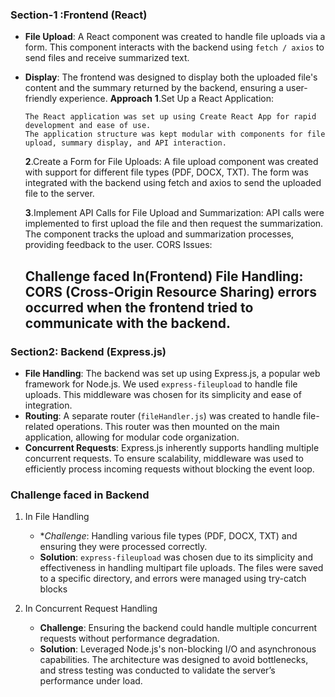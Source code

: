 ### Section-1 :Frontend (React)
  - **File Upload**: A React component was created to handle file uploads via a form. This component interacts with the backend using `fetch / axios` to send files and receive summarized 
     text.
 - **Display**: The frontend was designed to display both the uploaded file's content and the summary returned by the backend, ensuring a user-friendly experience.
   **Approach**
   **1**.Set Up a React Application:

       The React application was set up using Create React App for rapid development and ease of use.
       The application structure was kept modular with components for file upload, summary display, and API interaction.
   **2**.Create a Form for File Uploads:
        A file upload component was created with support for different file types (PDF, DOCX, TXT).
        The form was integrated with the backend using fetch and axios to send the uploaded file to the server.

   **3**.Implement API Calls for File Upload and Summarization:
         API calls were implemented to first upload the file and then request the summarization.
         The component tracks the upload and summarization processes, providing feedback to the user.
         CORS Issues:

    ##  Challenge faced In(Frontend) File Handling: CORS (Cross-Origin Resource Sharing) errors occurred when the frontend tried to communicate with the backend.

 
### Section2: Backend (Express.js)
  - **File Handling**: The backend was set up using Express.js, a popular web framework for Node.js. We used `express-fileupload` to handle file uploads. This middleware was chosen for 
                      its simplicity and ease of integration.
  - **Routing**: A separate router (`fileHandler.js`) was created to handle file-related operations. This router was then mounted on the main application, allowing for modular code 
                 organization.
  - **Concurrent Requests**: Express.js inherently supports handling multiple concurrent requests. To ensure scalability, middleware was used to efficiently process incoming requests 
                           without blocking the event loop.

### Challenge faced in Backend
  1. In File Handling
      - **Challenge*: Handling various file types (PDF, DOCX, TXT) and ensuring they were processed correctly.
      - **Solution**: `express-fileupload` was chosen due to its simplicity and effectiveness in handling multipart file uploads. The files were saved to a specific directory, and errors 
                       were managed using try-catch blocks
          
  2. In Concurrent Request Handling
     - **Challenge**: Ensuring the backend could handle multiple concurrent requests without performance degradation.
     - **Solution**:  Leveraged Node.js's non-blocking I/O and asynchronous capabilities. The architecture was designed to avoid bottlenecks, and stress testing was conducted to 
                         validate  the server’s performance under load.
          

 
